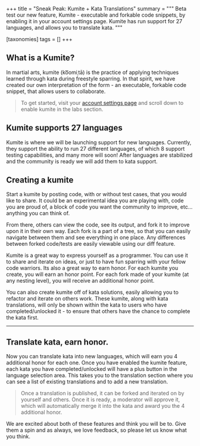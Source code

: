 +++
title = "Sneak Peak: Kumite + Kata Translations"
summary = """
Beta test our new feature, Kumite - executable and forkable code snippets, by enabling it in your account settings page.
Kumite has run support for 27 languages, and allows you to translate kata.
"""

[taxonomies]
tags = []
+++

## What is a Kumite?

In martial arts, kumite (ko͞omiˌtā) is the practice of applying techniques learned through kata during freestyle sparring. In that spirit, we have created our own interpretation of the form - an executable, forkable code snippet, that allows users to collaborate. 

> To get started, visit your [account settings page](https://www.codewars.com/users/edit) and scroll down to enable kumite in the labs section.

## Kumite supports 27 languages

Kumite is where we will be launching support for new languages. Currently, they support the ability to run 27 different languages, of which 8 support testing capabilities, and many more will soon! After languages are stabilized and the community is ready we will add them to kata support. 

## Creating a kumite

Start a kumite by posting code, with or without test cases, that you would like to share. It could be an experimental idea you are playing with, code you are proud of, a block of code you want the community to improve, etc... anything you can think of. 

From there, others can view the code, see its output, and fork it to improve upon it in their own way. Each fork is a part of a tree, so that you can easily navigate between them and see everything in one place. Any differences between forked code/tests are easily viewable using our diff feature. 

Kumite is a great way to express yourself as a programmer. You can use it to share and iterate on ideas, or just to have fun sparring with your fellow code warriors. Its also a great way to earn honor. For each kumite you create, you will earn an honor point. For each fork made of your kumite (at any nesting level), you will receive an additional honor point. 

You can also create kumite off of kata solutions, easily allowing you to refactor and iterate on others work.  These kumite, along with kata translations, will only be shown within the kata to users who have completed/unlocked it - to ensure that others have the chance to complete the kata first.

--------

## Translate kata, earn honor.

Now you can translate kata into new languages, which will earn you 4 additional honor for each one. Once you have enabled the kumite feature, each kata you have completed/unlocked will have a plus button in the language selection area. This takes you to the translation section where you can see a list of existing translations and to add a new translation.

> Once a translation is published, it can be forked and iterated on by yourself and others. Once it is ready, a moderator will approve it, which will automatically merge it into the kata and award you the 4 additional honor. 

We are excited about both of these features and think you will be to. Give them a spin and as always, we love feedback, so please let us know what you think. 
